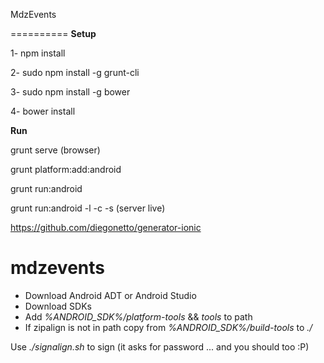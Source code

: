 MdzEvents

==========
**Setup**

1- npm install

2- sudo npm install -g grunt-cli

3- sudo npm install -g bower

4- bower install

**Run**

grunt serve (browser)

grunt platform:add:android

grunt run:android

grunt run:android -l -c -s (server live)

https://github.com/diegonetto/generator-ionic
# mdzevents 


* Download Android ADT or Android Studio
* Download SDKs
* Add _%ANDROID_SDK%/platform-tools_ && _tools_ to path
* If zipalign is not in path copy from _%ANDROID_SDK%/build-tools_ to _./_

Use _./signalign.sh_ to sign (it asks for password ... and you should too :P)